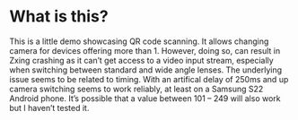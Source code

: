 # What is this?

This is a little demo showcasing QR code scanning. It allows changing camera
for devices offering more than 1. However, doing so, can result in Zxing
crashing as it can’t get access to a video input stream, especially when
switching between standard and wide angle lenses. The underlying issue
seems to be related to timing. With an artifical delay of 250ms and up camera
switching seems to work reliably, at least on a Samsung S22 Android phone. It’s
possible that a value between 101 – 249 will also work but I haven’t tested it.
